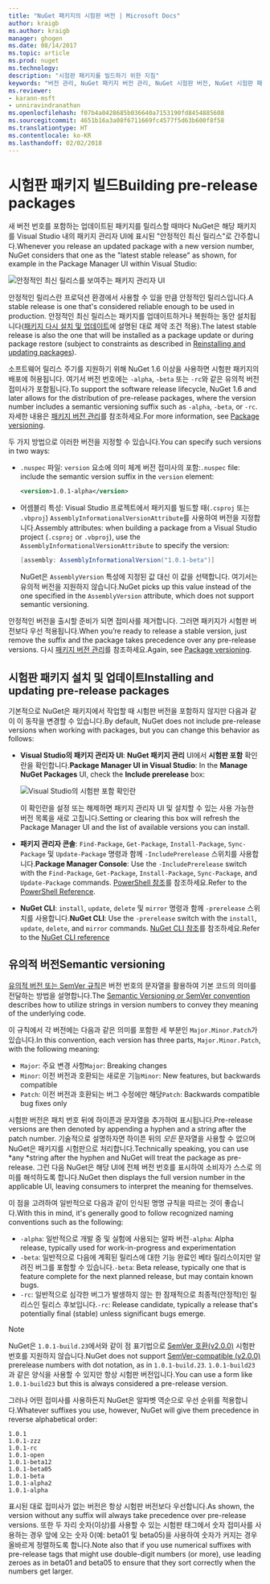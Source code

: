 ```yaml
---
title: "NuGet 패키지의 시험판 버전 | Microsoft Docs"
author: kraigb
ms.author: kraigb
manager: ghogen
ms.date: 08/14/2017
ms.topic: article
ms.prod: nuget
ms.technology: 
description: "시험판 패키지를 빌드하기 위한 지침"
keywords: "버전 관리, NuGet 패키지 버전 관리, NuGet 시험판 버전, NuGet 시험판 패키지, 패키지 버전 미리 보기, RC 패키지 버전, 베타 패키지 버전, NuGet 유의적 버전"
ms.reviewer:
- karann-msft
- unniravindranathan
ms.openlocfilehash: f07b4a0428685b036640a7153190fd8454885608
ms.sourcegitcommit: 4651b16a3a08f6711669fc4577f5d63b600f8f58
ms.translationtype: HT
ms.contentlocale: ko-KR
ms.lasthandoff: 02/02/2018
---
```

# <a name="building-pre-release-packages"></a><span data-ttu-id="06163-104">시험판 패키지 빌드</span><span class="sxs-lookup"><span data-stu-id="06163-104">Building pre-release packages</span></span>

<span data-ttu-id="06163-105">새 버전 번호를 포함하는 업데이트된 패키지를 릴리스할 때마다 NuGet은 해당 패키지를 Visual Studio 내의 패키지 관리자 UI에 표시된 "안정적인 최신 릴리스"로 간주합니다.</span><span class="sxs-lookup"><span data-stu-id="06163-105">Whenever you release an updated package with a new version number, NuGet considers that one as the "latest stable release" as shown, for example in the Package Manager UI within Visual Studio:</span></span>

![안정적인 최신 릴리스를 보여주는 패키지 관리자 UI](media/Prerelease_01-LatestStable.png)

<span data-ttu-id="06163-107">안정적인 릴리스란 프로덕션 환경에서 사용할 수 있을 만큼 안정적인 릴리스입니다.</span><span class="sxs-lookup"><span data-stu-id="06163-107">A stable release is one that's considered reliable enough to be used in production.</span></span> <span data-ttu-id="06163-108">안정적인 최신 릴리스는 패키지를 업데이트하거나 복원하는 동안 설치됩니다([패키지 다시 설치 및 업데이트](../consume-packages/reinstalling-and-updating-packages.md)에 설명된 대로 제약 조건 적용).</span><span class="sxs-lookup"><span data-stu-id="06163-108">The latest stable release is also the one that will be installed as a package update or during package restore (subject to constraints as described in [Reinstalling and updating packages](../consume-packages/reinstalling-and-updating-packages.md)).</span></span>

<span data-ttu-id="06163-109">소프트웨어 릴리스 주기를 지원하기 위해 NuGet 1.6 이상을 사용하면 시험판 패키지의 배포에 허용됩니다. 여기서 버전 번호에는 `-alpha`, `-beta` 또는 `-rc`와 같은 유의적 버전 접미사가 포함됩니다.</span><span class="sxs-lookup"><span data-stu-id="06163-109">To support the software release lifecycle, NuGet 1.6 and later allows for the distribution of pre-release packages, where the version number includes a semantic versioning suffix such as `-alpha`, `-beta`, or `-rc`.</span></span> <span data-ttu-id="06163-110">자세한 내용은 [패키지 버전 관리](../reference/package-versioning.md#pre-release-versions)를 참조하세요.</span><span class="sxs-lookup"><span data-stu-id="06163-110">For more information, see [Package versioning](../reference/package-versioning.md#pre-release-versions).</span></span>

<span data-ttu-id="06163-111">두 가지 방법으로 이러한 버전을 지정할 수 있습니다.</span><span class="sxs-lookup"><span data-stu-id="06163-111">You can specify such versions in two ways:</span></span>

- <span data-ttu-id="06163-112">`.nuspec` 파일: `version` 요소에 의미 체계 버전 접미사의 포함:</span><span class="sxs-lookup"><span data-stu-id="06163-112">`.nuspec` file: include the semantic version suffix in the `version` element:</span></span>

    ```xml
    <version>1.0.1-alpha</version>
    ```

- <span data-ttu-id="06163-113">어셈블리 특성: Visual Studio 프로젝트에서 패키지를 빌드할 때(`.csproj` 또는 `.vbproj`) `AssemblyInformationalVersionAttribute`를 사용하여 버전을 지정합니다.</span><span class="sxs-lookup"><span data-stu-id="06163-113">Assembly attributes: when building a package from a Visual Studio project (`.csproj` or `.vbproj`), use the `AssemblyInformationalVersionAttribute` to specify the version:</span></span>

    ```cs
    [assembly: AssemblyInformationalVersion("1.0.1-beta")]
    ```

    <span data-ttu-id="06163-114">NuGet은 `AssemblyVersion` 특성에 지정된 값 대신 이 값을 선택합니다. 여기서는 유의적 버전을 지원하지 않습니다.</span><span class="sxs-lookup"><span data-stu-id="06163-114">NuGet picks up this value instead of the one specified in the `AssemblyVersion` attribute, which does not support semantic versioning.</span></span>

<span data-ttu-id="06163-115">안정적인 버전을 출시할 준비가 되면 접미사를 제거합니다. 그러면 패키지가 시험판 버전보다 우선 적용됩니다.</span><span class="sxs-lookup"><span data-stu-id="06163-115">When you’re ready to release a stable version, just remove the suffix and the package takes precedence over any pre-release versions.</span></span> <span data-ttu-id="06163-116">다시 [패키지 버전 관리](../reference/package-versioning.md#pre-release-versions)를 참조하세요.</span><span class="sxs-lookup"><span data-stu-id="06163-116">Again, see [Package versioning](../reference/package-versioning.md#pre-release-versions).</span></span>

## <a name="installing-and-updating-pre-release-packages"></a><span data-ttu-id="06163-117">시험판 패키지 설치 및 업데이트</span><span class="sxs-lookup"><span data-stu-id="06163-117">Installing and updating pre-release packages</span></span>

<span data-ttu-id="06163-118">기본적으로 NuGet은 패키지에서 작업할 때 시험판 버전을 포함하지 않지만 다음과 같이 이 동작을 변경할 수 있습니다.</span><span class="sxs-lookup"><span data-stu-id="06163-118">By default, NuGet does not include pre-release versions when working with packages, but you can change this behavior as follows:</span></span>

- <span data-ttu-id="06163-119">**Visual Studio의 패키지 관리자 UI**: **NuGet 패키지 관리** UI에서 **시험판 포함** 확인란을 확인합니다.</span><span class="sxs-lookup"><span data-stu-id="06163-119">**Package Manager UI in Visual Studio**: In the **Manage NuGet Packages** UI, check the **Include prerelease** box:</span></span>

    ![Visual Studio의 시험판 포함 확인란](media/Prerelease_02-CheckPrerelease.png)

    <span data-ttu-id="06163-121">이 확인란을 설정 또는 해제하면 패키지 관리자 UI 및 설치할 수 있는 사용 가능한 버전 목록을 새로 고칩니다.</span><span class="sxs-lookup"><span data-stu-id="06163-121">Setting or clearing this box will refresh the Package Manager UI and the list of available versions you can install.</span></span>

- <span data-ttu-id="06163-122">**패키지 관리자 콘솔**: `Find-Package`, `Get-Package`, `Install-Package`, `Sync-Package` 및 `Update-Package` 명령과 함께 `-IncludePrerelease` 스위치를 사용합니다.</span><span class="sxs-lookup"><span data-stu-id="06163-122">**Package Manager Console**: Use the `-IncludePrerelease` switch with the `Find-Package`, `Get-Package`, `Install-Package`, `Sync-Package`, and `Update-Package` commands.</span></span> <span data-ttu-id="06163-123">[PowerShell 참조](../tools/powershell-reference.md)를 참조하세요.</span><span class="sxs-lookup"><span data-stu-id="06163-123">Refer to the [PowerShell Reference](../tools/powershell-reference.md).</span></span>

- <span data-ttu-id="06163-124">**NuGet CLI**: `install`, `update`, `delete` 및 `mirror` 명령과 함께 `-prerelease` 스위치를 사용합니다.</span><span class="sxs-lookup"><span data-stu-id="06163-124">**NuGet CLI**: Use the `-prerelease` switch with the `install`, `update`, `delete`, and `mirror` commands.</span></span> <span data-ttu-id="06163-125">[NuGet CLI 참조](../tools/nuget-exe-cli-reference.md)를 참조하세요.</span><span class="sxs-lookup"><span data-stu-id="06163-125">Refer to the [NuGet CLI reference](../tools/nuget-exe-cli-reference.md)</span></span>

## <a name="semantic-versioning"></a><span data-ttu-id="06163-126">유의적 버전</span><span class="sxs-lookup"><span data-stu-id="06163-126">Semantic versioning</span></span>

<span data-ttu-id="06163-127">[유의적 버전 또는 SemVer 규칙](http://semver.org/spec/v1.0.0.html)은 버전 번호의 문자열을 활용하여 기본 코드의 의미를 전달하는 방법을 설명합니다.</span><span class="sxs-lookup"><span data-stu-id="06163-127">The [Semantic Versioning or SemVer convention](http://semver.org/spec/v1.0.0.html) describes how to utilize strings in version numbers to convey they meaning of the underlying code.</span></span>

<span data-ttu-id="06163-128">이 규칙에서 각 버전에는 다음과 같은 의미를 포함한 세 부분인 `Major.Minor.Patch`가 있습니다.</span><span class="sxs-lookup"><span data-stu-id="06163-128">In this convention, each version has three parts, `Major.Minor.Patch`, with the following meaning:</span></span>

- <span data-ttu-id="06163-129">`Major`: 주요 변경 사항</span><span class="sxs-lookup"><span data-stu-id="06163-129">`Major`: Breaking changes</span></span>
- <span data-ttu-id="06163-130">`Minor`: 이전 버전과 호환되는 새로운 기능</span><span class="sxs-lookup"><span data-stu-id="06163-130">`Minor`: New features, but backwards compatible</span></span>
- <span data-ttu-id="06163-131">`Patch`: 이전 버전과 호환되는 버그 수정에만 해당</span><span class="sxs-lookup"><span data-stu-id="06163-131">`Patch`: Backwards compatible bug fixes only</span></span>

<span data-ttu-id="06163-132">시험판 버전은 패치 번호 뒤에 하이픈과 문자열을 추가하여 표시됩니다.</span><span class="sxs-lookup"><span data-stu-id="06163-132">Pre-release versions are then denoted by appending a hyphen and a string after the patch number.</span></span> <span data-ttu-id="06163-133">기술적으로 설명하자면 하이픈 뒤의 *모든* 문자열을 사용할 수 없으며 NuGet은 패키지를 시험판으로 처리합니다.</span><span class="sxs-lookup"><span data-stu-id="06163-133">Technically speaking, you can use *any *string after the hyphen and NuGet will treat the package as pre-release.</span></span> <span data-ttu-id="06163-134">그런 다음 NuGet은 해당 UI에 전체 버전 번호를 표시하여 소비자가 스스로 의미를 해석하도록 합니다.</span><span class="sxs-lookup"><span data-stu-id="06163-134">NuGet then displays the full version number in the applicable UI, leaving consumers to interpret the meaning for themselves.</span></span>

<span data-ttu-id="06163-135">이 점을 고려하여 일반적으로 다음과 같이 인식된 명명 규칙을 따르는 것이 좋습니다.</span><span class="sxs-lookup"><span data-stu-id="06163-135">With this in mind, it's generally good to follow recognized naming conventions such as the following:</span></span>

- <span data-ttu-id="06163-136">`-alpha`: 일반적으로 개발 중 및 실험에 사용되는 알파 버전</span><span class="sxs-lookup"><span data-stu-id="06163-136">`-alpha`: Alpha release, typically used for work-in-progress and experimentation</span></span>
- <span data-ttu-id="06163-137">`-beta`: 일반적으로 다음에 계획된 릴리스에 대한 기능 완료인 베타 릴리스이지만 알려진 버그를 포함할 수 있습니다.</span><span class="sxs-lookup"><span data-stu-id="06163-137">`-beta`: Beta release, typically one that is feature complete for the next planned release, but may contain known bugs.</span></span>
- <span data-ttu-id="06163-138">`-rc`: 일반적으로 심각한 버그가 발생하지 않는 한 잠재적으로 최종적(안정적)인 릴리스인 릴리스 후보입니다.</span><span class="sxs-lookup"><span data-stu-id="06163-138">`-rc`: Release candidate, typically a release that's potentially final (stable) unless significant bugs emerge.</span></span>

> [!Note]
> <span data-ttu-id="06163-139">NuGet은 `1.0.1-build.23`에서와 같이 점 표기법으로 [SemVer 호환(v2.0.0)](http://semver.org/spec/v2.0.0.html) 시험판 번호를 지원하지 않습니다.</span><span class="sxs-lookup"><span data-stu-id="06163-139">NuGet does not support [SemVer-compatible (v2.0.0)](http://semver.org/spec/v2.0.0.html) prerelease numbers with dot notation, as in `1.0.1-build.23`.</span></span> <span data-ttu-id="06163-140">`1.0.1-build23`과 같은 양식을 사용할 수 있지만 항상 시험판 버전입니다.</span><span class="sxs-lookup"><span data-stu-id="06163-140">You can use a form like `1.0.1-build23` but this is always considered a pre-release version.</span></span>

<span data-ttu-id="06163-141">그러나 어떤 접미사를 사용하든지 NuGet은 알파벳 역순으로 우선 순위를 적용합니다.</span><span class="sxs-lookup"><span data-stu-id="06163-141">Whatever suffixes you use, however, NuGet will give them precedence in reverse alphabetical order:</span></span>

    1.0.1
    1.0.1-zzz
    1.0.1-rc
    1.0.1-open
    1.0.1-beta12
    1.0.1-beta05
    1.0.1-beta
    1.0.1-alpha2
    1.0.1-alpha

<span data-ttu-id="06163-142">표시된 대로 접미사가 없는 버전은 항상 시험판 버전보다 우선합니다.</span><span class="sxs-lookup"><span data-stu-id="06163-142">As shown, the version without any suffix will always take precedence over pre-release versions.</span></span> <span data-ttu-id="06163-143">또한 두 자리 숫자(이상)를 사용할 수 있는 시험판 태그에서 숫자 접미사를 사용하는 경우 앞에 오는 숫자 0(예: beta01 및 beta05)을 사용하여 숫자가 커지는 경우 올바르게 정렬하도록 합니다.</span><span class="sxs-lookup"><span data-stu-id="06163-143">Note also that if you use numerical suffixes with pre-release tags that might use double-digit numbers (or more), use leading zeroes as in beta01 and beta05 to ensure that they sort correctly when the numbers get larger.</span></span>
